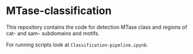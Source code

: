 # MTase-classification
This repository contains the code for detection MTase class and regions of cat- and sam- subdomains and motifs.

For running scripts look at `Classification-pipeline.ipynb`.